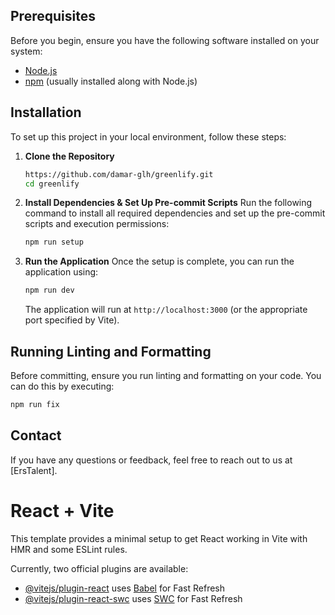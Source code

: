 ## Prerequisites

Before you begin, ensure you have the following software installed on your system:

- [Node.js](https://nodejs.org/)
- [npm](https://www.npmjs.com/) (usually installed along with Node.js)

## Installation

To set up this project in your local environment, follow these steps:

1. **Clone the Repository**
   ```bash
   https://github.com/damar-glh/greenlify.git
   cd greenlify
   ```

2. **Install Dependencies & Set Up Pre-commit Scripts**
   Run the following command to install all required dependencies and set up the pre-commit scripts and execution permissions:
   ```bash
   npm run setup
   ```
   
3. **Run the Application**
   Once the setup is complete, you can run the application using:
   ```bash
   npm run dev
   ```

   The application will run at `http://localhost:3000` (or the appropriate port specified by Vite).

## Running Linting and Formatting

Before committing, ensure you run linting and formatting on your code. You can do this by executing:
```bash
npm run fix
```

## Contact

If you have any questions or feedback, feel free to reach out to us at [ErsTalent].

# React + Vite

This template provides a minimal setup to get React working in Vite with HMR and some ESLint rules.

Currently, two official plugins are available:

- [@vitejs/plugin-react](https://github.com/vitejs/vite-plugin-react/blob/main/packages/plugin-react/README.md) uses [Babel](https://babeljs.io/) for Fast Refresh
- [@vitejs/plugin-react-swc](https://github.com/vitejs/vite-plugin-react-swc) uses [SWC](https://swc.rs/) for Fast Refresh
